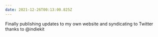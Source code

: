```yaml
---
date: 2021-12-26T00:13:00.825Z
---
```

Finally publishing updates to my own website and syndicating to Twitter thanks to @indiekit
